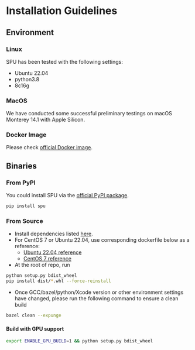 # Installation Guidelines

## Environment

### Linux

SPU has been tested with the following settings:

- Ubuntu 22.04
- python3.8
- 8c16g

### MacOS

We have conducted some successful preliminary testings on
macOS Monterey 14.1 with Apple Silicon.

### Docker Image

Please check [official Docker image](https://hub.docker.com/r/secretflow/ubuntu-base-ci).

## Binaries

### From PyPI

You could install SPU via the [official PyPI package](https://pypi.org/project/spu/).

```bash
pip install spu
```

### From Source

- Install dependencies listed [here](https://github.com/secretflow/spu/blob/main/CONTRIBUTING.md#prerequisite).
- For CentOS 7 or Ubuntu 22.04, use corresponding dockerfile below as a reference:
  - [Ubuntu 22.04 reference](https://github.com/secretflow/devtools/blob/main/dockerfiles/ubuntu-base-ci.DockerFile)
  - [CentOS 7 reference](https://github.com/secretflow/devtools/blob/main/dockerfiles/release-ci.DockerFile)
- At the root of repo, run

```bash
python setup.py bdist_wheel
pip install dist/*.whl --force-reinstall
```

- Once GCC/bazel/python/Xcode version or other environment settings have changed, please run the following command to ensure a clean build

```bash
bazel clean --expunge
```

#### Build with GPU support

```bash
export ENABLE_GPU_BUILD=1 && python setup.py bdist_wheel
```
